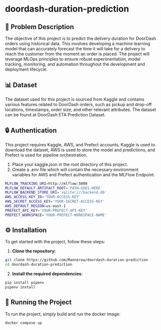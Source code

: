 # doordash-duration-prediction

## 📄 Problem Description

The objective of this project is to predict the delivery duration for DoorDash orders using historical data. This involves developing a machine learning model that can accurately forecast the time it will take for a delivery to reach the customer from the moment an order is placed. The project will leverage MLOps principles to ensure robust experimentation, model tracking, monitoring, and automation throughout the development and deployment lifecycle.

## 📊 Dataset

The dataset used for this project is sourced from Kaggle and contains various features related to DoorDash orders, such as pickup and drop-off locations, timestamps, order size, and other relevant attributes. The dataset can be found at DoorDash ETA Prediction Dataset.

## 🔒 Authentication

This project requires Kaggle, AWS, and Prefect accounts. Kaggle is used to download the dataset, AWS is used to store the model and predictions, and Prefect is used for pipeline orchestration.

1. Place your kaggle.json in the root directory of this project.
2. Create a .env file which will contain the necessary environment variables for AWS and Prefect authentication and the MLFlow Endpoint.

```bash
MLFLOW_TRACKING_URI=http://mlflow:5000
MLFLOW_DEFAULT_ARTIFACT_ROOT='PATH-GOES-HERE'
MLFLOW_BACKEND_STORE_URI='sqlite:///backend.db'
AWS_ACCESS_KEY_ID='YOUR-ACCESS-KEY'
AWS_SECRET_ACCESS_KEY='YOUR-SECRET-ACCESS-KEY'
AWS_DEFAULT_REGION=us-east-1
PREFECT_API_KEY='YOUR-PREFECT-API-KEY'
PREFECT_WORKSPACE='YOUR-PREFECT-WORKSPACE-NAME'
```

## ⚙️ Installation

To get started with the project, follow these steps:

1. **Clone the repository:**

```bash
git clone https://github.com/Mannerow/doordash-duration-prediction
cd doordash-duration-prediction
```

2. **Install the required dependencies:**

```bash
pip install pipenv
pipenv install
```

## 🚀 Running the Project

To run the project, simply build and run the docker image: 

```bash
docker compose up
```